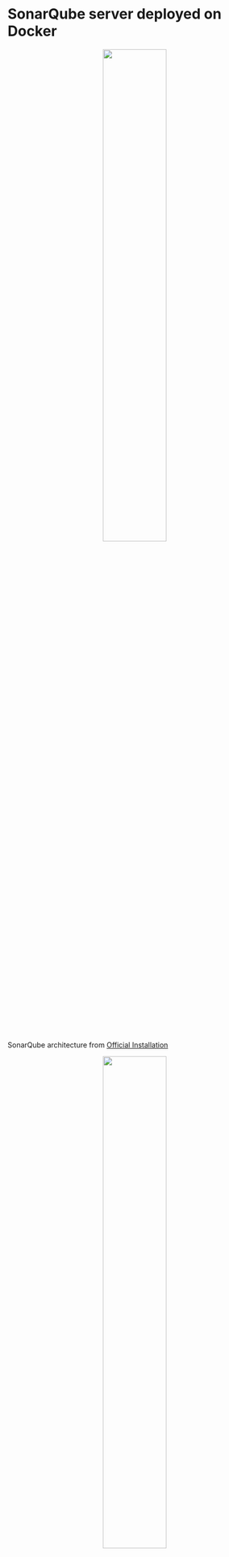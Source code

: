 # SonarQube server deployed on Docker

<p align="center">
  <img width="50%" height="50%" src="https://github.com/famasboy888/SonarQube_docker/assets/23441168/27d8ec64-9973-48d8-be6c-520bd53f4c03">
</p>

SonarQube architecture from [Official Installation](https://docs.sonarsource.com/sonarqube/latest/setup-and-upgrade/install-the-server/introduction/)

<p align="center">
  <img width="50%" height="50%" src="https://github.com/famasboy888/SonarQube_docker/assets/23441168/90047c3e-35f6-480f-9947-b4ca4bd9cc77">
</p>

## 1) Pre-requisite for successful deployment

Edit `/etc/sysctl.conf`
```bash
sudo nano /etc/sysctl.conf
```

Add the following:
```bash
vm.max_map_count=262144
fs.file-max=65536
```

Apply changes:
```bash
sudo sysctl -p
```

## 2) Install `docker` and `docker-compose`

_Note: I am using Debian distro_

```bash
sudo apt update
sudo apt install docker.io docker-compose -y
```

Changing permmission to execute docker as non-root

```bash
sudo chmod 666 /var/run/docker.sock
```

## 3) Create a docker compose YAML file

_Note: Remove comment explainations_

sonarqube-compose.yaml

```yaml
version: "3"
services:
  sonarqube:
    image: sonarqube:community                                  #We pull community image from Dockerhub
    restart: unless-stopped
    depends_on:                                                 #We specify that it is dependent on another service called 'db'
      - db
    environment:
      SONAR_JDBC_URL: jdbc:postgresql://db:5432/sonar           #Specify required env variables. PostgreSQL works at port 5432
      SONAR_JDBC_USERNAME: sonar
      SONAR_JDBC_PASSWORD: sonar
    volumes:
      - sonarqube_data:/opt/sonarqube/data                      #Specify local volume stored
      - sonarqube_extensions:/opt/sonarqube/extensions
      - sonarqube_logs:/opt/sonarqube/logs
    ports:                                                      #Specify 9000 as running port for SonarQube
      - "9000:9000"
  db:
    image: postgres:12                                          #Image is pulling version 12
    restart: unless-stopped
    environment:
      POSTGRES_USER: sonar
      POSTGRES_PASSWORD: sonar
    volumes:
      - postgresql:/var/lib/postgresql
      - postgresql_data:/var/lib/postgresql/data
volumes:
  sonarqube_data:
  sonarqube_extensions:
  sonarqube_logs:
  postgresql:
  postgresql_data:
```

## 4) Run docker compose file

```bash
docker-compose -f sonarqube-compose.yaml up -d
```

Wait for it to finish pulling and downloading images

<p align="center">
  <img width="40%" height="40%" src="https://github.com/famasboy888/SonarQube_docker/assets/23441168/e6bc3549-e04a-4ed8-8181-ad5e1872e71e">
</p>

Watch live logs
```bash
docker-compose -f sonarqube-compose.yaml logs --follow
```

```bash
Output:

sonarqube_1  | 2024.04.25 01:46:50 WARN  app[][startup] ####################################################################################################################
sonarqube_1  | 2024.04.25 01:46:50 WARN  app[][startup] Default Administrator credentials are still being used. Make sure to change the password or deactivate the account.
sonarqube_1  | 2024.04.25 01:46:50 WARN  app[][startup] ####################################################################################################################
sonarqube_1  | 2024.04.25 01:46:50 INFO  web[][o.s.s.p.Platform] Web Server is operational
sonarqube_1  | 2024.04.25 01:46:50 INFO  ce[][o.s.d.DefaultDatabase] Create JDBC data source for jdbc:postgresql://db:5432/sonar
sonarqube_1  | 2024.04.25 01:46:50 INFO  ce[][c.z.h.HikariDataSource] HikariPool-1 - Starting...
sonarqube_1  | 2024.04.25 01:46:50 INFO  ce[][c.z.h.p.HikariPool] HikariPool-1 - Added connection org.postgresql.jdbc.PgConnection@25f735a5
sonarqube_1  | 2024.04.25 01:46:50 INFO  ce[][c.z.h.HikariDataSource] HikariPool-1 - Start completed.
sonarqube_1  | 2024.04.25 01:46:52 INFO  ce[][o.s.s.p.ServerFileSystemImpl] SonarQube home: /opt/sonarqube
sonarqube_1  | 2024.04.25 01:46:52 INFO  ce[][o.s.c.c.CePluginRepository] Load plugins
sonarqube_1  | 2024.04.25 01:46:55 INFO  ce[][o.s.c.c.ComputeEngineContainerImpl] Running Community edition
sonarqube_1  | 2024.04.25 01:46:55 INFO  ce[][o.s.ce.app.CeServer] Compute Engine is started
sonarqube_1  | 2024.04.25 01:46:55 INFO  app[][o.s.a.SchedulerImpl] Process[ce] is up
sonarqube_1  | 2024.04.25 01:46:55 INFO  app[][o.s.a.SchedulerImpl] SonarQube is operational
```

## 5) Access from browser

Access `http://server-ip:9000`

default username: `admin`

default password: `admin`

<p align="center">
  <img width="80%" height="80%" src="https://github.com/famasboy888/SonarQube_docker/assets/23441168/89d7ad56-9cce-4a18-baa4-125dc62da869">
</p>
